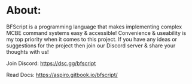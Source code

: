 # About:

BFScript is a programming language that makes implementing complex MCBE command systems easy & accessible! Convenience & useability is my top priority when it comes to this project. If you have any ideas or suggestions for the project then join our Discord server & share your thoughts with us!

Join Discord: https://dsc.gg/bfscript

Read Docs: https://aspiro.gitbook.io/bfscript/

